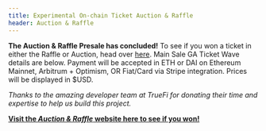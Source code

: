 ```yaml
---
title: Experimental On-chain Ticket Auction & Raffle
header: Auction & Raffle
---
```

**The Auction & Raffle Presale has concluded!** To see if you won a ticket in either the Raffle or Auction, head over [here](https://raffle.devcon.org/). Main Sale GA Ticket Wave details are below. Payment will be accepted in ETH or DAI on Ethereum Mainnet, Arbitrum + Optimism, OR Fiat/Card via Stripe integration. Prices will be displayed in $USD.

*Thanks to the amazing developer team at TrueFi for donating their time and expertise to help us build this project.*

**[Visit the *Auction & Raffle* website here to see if you won!](https://raffle.devcon.org/)**